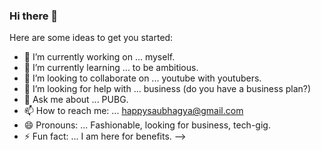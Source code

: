 ### Hi there 👋

Here are some ideas to get you started:

- 🔭 I’m currently working on ... myself.
- 🌱 I’m currently learning ... to be ambitious.
- 👯 I’m looking to collaborate on ... youtube with youtubers.
- 🤔 I’m looking for help with ... business (do you have a business plan?)
- 💬 Ask me about ... PUBG.
- 📫 How to reach me: ... happysaubhagya@gmail.com
- 😄 Pronouns: ... Fashionable, looking for business, tech-gig.
- ⚡ Fun fact: ... I am here for benefits.
-->
